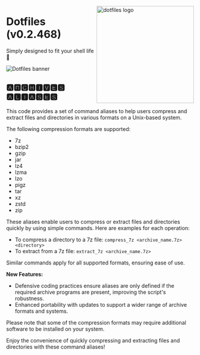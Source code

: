 <!-- markdownlint-disable MD033 MD041 MD043 -->

<img src="https://kura.pro/dotfiles/v2/images/logos/dotfiles.svg"
alt="dotfiles logo" width="261" align="right" />

<!-- markdownlint-enable MD033 MD041 MD043 -->

# Dotfiles (v0.2.468)

Simply designed to fit your shell life 🐚

![Dotfiles banner][banner]

## 🅰🆁🅲🅷🅸🆅🅴🆂 🅰🅻🅸🅰🆂🅴🆂

This code provides a set of command aliases to help users compress and
extract files and directories in various formats on a Unix-based system.

The following compression formats are supported:

* 7z
* bzip2
* gzip
* jar
* lz4
* lzma
* lzo
* pigz
* tar
* xz
* zstd
* zip

These aliases enable users to compress or extract files and directories
quickly by using simple commands. Here are examples for each operation:

* To compress a directory to a 7z file: `compress_7z <archive_name.7z> <directory>`
* To extract from a 7z file: `extract_7z <archive_name.7z>`

Similar commands apply for all supported formats, ensuring ease of use.

**New Features:**

* Defensive coding practices ensure aliases are only defined if the required archive programs are present, improving the script's robustness.
* Enhanced portability with updates to support a wider range of archive formats and systems.

Please note that some of the compression formats may require additional
software to be installed on your system.

Enjoy the convenience of quickly compressing and extracting files and
directories with these command aliases!

[banner]: https://kura.pro/dotfiles/v2/images/titles/title-dotfiles.svg
